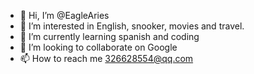 - 👋 Hi, I’m @EagleAries
- 👀 I’m interested in English, snooker, movies and travel.
- 🌱 I’m currently learning spanish and coding
- 💞️ I’m looking to collaborate on Google
- 📫 How to reach me 326628554@qq.com

<!---
EagleAries/EagleAries is a ✨ special ✨ repository because its `README.md` (this file) appears on your GitHub profile.
You can click the Preview link to take a look at your changes.
--->
